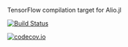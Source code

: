 TensorFlow compilation target for Alio.jl

[![Build Status](https://travis-ci.org/zenna/TensorFlowTarget.jl.svg?branch=master)](https://travis-ci.org/zenna/TensorFlowTarget.jl)

[![codecov.io](http://codecov.io/github/zenna/TensorFlowTarget.jl/coverage.svg?branch=master)](http://codecov.io/github/zenna/TensorFlowTarget.jl?branch=master)
